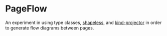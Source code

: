 # PageFlow
An experiment in using type classes, [shapeless](https://github.com/milessabin/shapeless), and [kind-projector](https://github.com/typelevel/kind-projector) in order to generate flow diagrams between pages.
